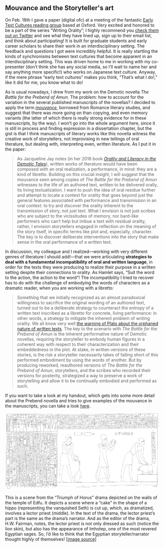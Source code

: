 ## Mouvance and the Storyteller's art

On Feb. 18th I gave a paper (digital ofc) at a meeting of the fantastic [Early Text Cultures reading group](https://www.earlytextcultures.org/) based at Oxford. Very excited and honored to be a part of the series “Writing Orality”; I highly recommend you [check them out on Twitter](https://twitter.com/ETCP_Oxford) and see what they have lined up, sign up to their email list, and think about participating! It is built for graduate students and early career scholars to share their work in an interdisciplinary setting. The feedback and questions I got were incredibly helpful. It is really startling the kinds of synchronisms between text cultures that become apparent in an interdisciplinary setting. This was driven home to me in working with my co-presenter (don’t think she has any social media, so I’ll wait to name her and say anything more specific!) who works on Japanese text culture. Anyway, if the mere phrase “early text cultures” makes you think, “That’s what I do!,” like it did for me, you know what to do!

As is usual nowadays, I drew from my work on the Demotic novella *The Battle for the Prebend of Amun*. The problem: how to account for the variation in the several published manuscripts of the novellas? I decided to apply the term [*mouvance*](http://wpwt.soton.ac.uk/mouvance/mouvance.htm), borrowed from Romance literary studies, and suggest that there was more going on than copying, and even memory variants (the latter of which there is really strong evidence for in these manuscripts, by the way). I won’t go into the whole argument here, since it is still in process and finding expression in a dissertation chapter, but the gist is that I think manuscripts of literary works like this novella witness the creative work of storytellers, not improvising in new tellings of oral literature, but dealing with, interpreting even, written literature. As I put it in the paper:

> As Jacqueline Jay notes (in her 2016 book [*Orality and Literacy in the Demotic Tales*](https://brill-com.proxy.uchicago.edu/view/title/21106)), written works of literature would have been composed with an oral realization, a performance, in mind: they are a kind of libretto. Building on this crucial insight, I will suggest that the mouvance seen among copies of *The Battle for the Prebend of Amun* witnesses to the life of an authored text, written to be delivered orally, its living textualization. I want to push the idea of oral residue further and attempt to locate a context for orality that goes beyond just the general features associated with performance and transmission in an oral context: to try and discover the orality inherent to the transmission of story, not just text. What I envision is not just scribes who are subject to the vicissitudes of memory, nor bard-like performers who can’t help but imbue a text with residual orality, rather, I envision storytellers engaged in reflection on the meaning of the story itself, in specific terms like plot and, especially, character. The key is to discover deliberate interventions into the story that make sense in the oral performance of a written text.

In discussion, my colleague and I realized—working with very different genres of literature I should add!—that we were articulating **strategies to deal with a fundamental incompatibility of oral and written language**, in order for the texts they were producing to realize their purpose in a written setting despite their connections to orality. As Hamlet says, “Suit the word to the action, the action to the word”! The incompatibility I tried to recover has to do with the challenge of embodying the words of characters as a dramatic reader, when you are working with a libretto:

> Something that we initially recognized as an almost paradoxical willingness to sacrifice the original wording of an authored text, turned out to be a deliberate strategy to counteract the entropy of a written text inscribed as a libretto for concrete, living performance: in other words, a strategy to mitigate the inherent problem of writing orality. We all know very well [the warning of Plato about the orphaned nature of written texts](https://www.units.miamioh.edu/technologyandhumanities/plato.htm). The key to the scenario with *The Battle for the Prebend of Amun* is the inherent performative nature of Demotic novellas, requiring the storyteller to embody human figures in a coherent way with respect to their characterization and their embeddedness in the plot. At stake, in written versions of these stories, is the risk a storyteller necessarily takes of falling short of this performed embodiment by using the words of another. But by producing reworked, reauthored versions of *The Battle for the Prebend of Amun*, storytellers, and the scribes who recorded their versions for posterity, strategized a way to preserve a work of storytelling and allow it to be continually embodied and performed as such.

If you want to take a look at my handout, which gets into some more detail about the Prebend novella and tries to give examples of the mouvance in the manuscripts, you can take a look [here](files\joey-cross-etc-handout.pdf).

![Scene from Edfu](images\edfu.png)

This is a scene from the “Triumph of Horus” drama depicted on the walls of the temple of Edfu. It depicts a scene where a “cake” in the shape of a hippo (representing the vanquished Seth) is cut up, which, as dramatized, involves a lector priest (middle). In the text of the drama, the lector priest’s part is the same as the drama’s narrator. And as the editor of the drama, H.W. Fairman, notes, the lector priest is not only dressed as such (notice the lion skin), but also has the appearance of Imhotep, one of the most revered Egyptian sages. So, I’d like to think that the Egyptian storyteller/narrator thought highly of themselves! [[image source](https://www.worldcat.org/title/textes-relatifs-au-mythe-dhorus-recueilli-dans-le-temple-dedfou/oclc/491937768)]
